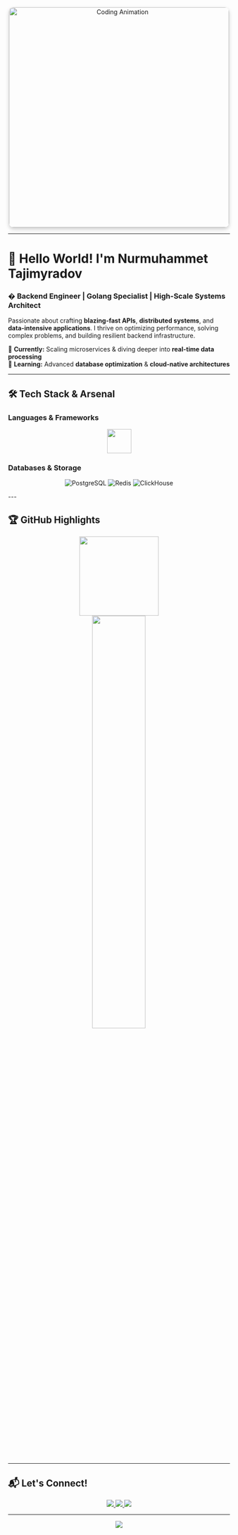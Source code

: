 <div align="center">
  <img src="https://media.giphy.com/media/SWoSkN6DxTszqIKEqv/giphy.gif" alt="Coding Animation" width="500" style="border-radius: 10px; box-shadow: 0 4px 8px rgba(0, 0, 0, 0.2);">
</div>

---

# 👋 Hello World! I'm **Nurmuhammet Tajimyradov**

### � Backend Engineer | **Golang** Specialist | High-Scale Systems Architect

Passionate about crafting **blazing-fast APIs**, **distributed systems**, and **data-intensive applications**. I thrive
on optimizing performance, solving complex problems, and building resilient backend infrastructure.

🔭 **Currently:** Scaling microservices & diving deeper into **real-time data processing**  
🌱 **Learning:** Advanced **database optimization** & **cloud-native architectures**

---

## 🛠️ **Tech Stack & Arsenal**

### **Languages & Frameworks**

<div align="center">
  <img src="https://skillicons.dev/icons?i=go,postgresql,redis,docker,git,javascript,cpp,linux,nginx,graphql" height="55" />
</div>

### **Databases & Storage**

<div align="center">

![PostgreSQL](https://img.shields.io/badge/PostgreSQL-4169E1?style=flat-square&logo=postgresql&logoColor=white)
![Redis](https://img.shields.io/badge/Redis-%23DD0031.svg?style=flat-square&logo=redis&logoColor=white)
![ClickHouse](https://img.shields.io/badge/ClickHouse-FFCC00?style=flat-square&logo=clickhouse&logoColor=black)

</div>
---

## 🏆 **GitHub Highlights**

<div align="center">
  <a href="https://github.com/tajimyradov">
   <img height="180em" src="https://github-readme-stats.vercel.app/api/top-langs/?username=tajimyradov&layout=compact&theme=radical&hide_border=true" />
  </a>
</div>

<div align="center">
  <img src="https://github-readme-streak-stats.herokuapp.com/?user=tajimyradov&theme=radical&hide_border=true&fire=DD2727&ring=DD2727" width="49%" />

</div>

---

## 📬 **Let's Connect!**

<div align="center">
  <a href="mailto:tajimyradow12345@gmail.com">
    <img src="https://img.shields.io/badge/Gmail-D14836?style=for-the-badge&logo=gmail&logoColor=white" />
  </a>
  <a href="https://www.linkedin.com/in/tajimyradov/">
    <img src="https://img.shields.io/badge/LinkedIn-0A66C2?style=for-the-badge&logo=linkedin&logoColor=white" />
  </a>
  <a href="https://www.instagram.com/tajimyradov/">
    <img src="https://img.shields.io/badge/Instagram-E4405F?style=for-the-badge&logo=instagram&logoColor=white" />
  </a>
</div>

---

<div align="center">
  <img src="https://readme-typing-svg.herokuapp.com/?lines=Building+the+future,+one+commit+at+a+time;Performance+first,+scalability+always;Open+to+collaborate+on+exciting+projects!&center=true&width=600&height=50&fontsize=18&color=DD2727&vCenter=true">
</div>